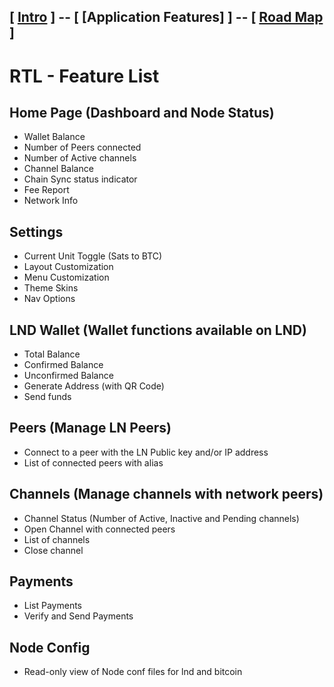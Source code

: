 [ [Intro](README.md) ] -- [ **[Application Features]** ] -- [ [Road Map](Roadmap.md) ]
----
# RTL - Feature List

## Home Page (Dashboard and Node Status)
- Wallet Balance
- Number of Peers connected
- Number of Active channels
- Channel Balance
- Chain Sync status indicator
- Fee Report
- Network Info

## Settings
- Current Unit Toggle (Sats to BTC)
- Layout Customization
- Menu Customization
- Theme Skins
- Nav Options

## LND Wallet (Wallet functions available on LND)
- Total Balance
- Confirmed Balance
- Unconfirmed Balance
- Generate Address (with QR Code)
- Send funds

## Peers (Manage LN Peers)
- Connect to a peer with the LN Public key and/or IP address
- List of connected peers with alias

## Channels (Manage channels with network peers)
- Channel Status (Number of Active, Inactive and Pending channels)
- Open Channel with connected peers
- List of channels
- Close channel

## Payments
- List Payments
- Verify and Send Payments

## Node Config
- Read-only view of Node conf files for lnd and bitcoin
